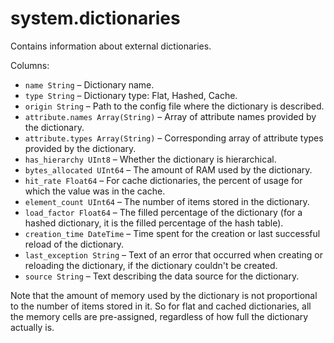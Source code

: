 # system.dictionaries

Contains information about external dictionaries.

Columns:

- `name String` – Dictionary name.
- `type String` – Dictionary type: Flat, Hashed, Cache.
- `origin String` – Path to the config file where the dictionary is described.
- `attribute.names Array(String)` – Array of attribute names provided by the dictionary.
- `attribute.types Array(String)` – Corresponding array of attribute types provided by the dictionary.
- `has_hierarchy UInt8` – Whether the dictionary is hierarchical.
- `bytes_allocated UInt64` – The amount of RAM used by the dictionary.
- `hit_rate Float64` – For cache dictionaries, the percent of usage for which the value  was in the cache.
- `element_count UInt64` – The number of items stored in the dictionary.
- `load_factor Float64` – The filled percentage of the dictionary (for a hashed dictionary, it is the filled percentage of the hash table).
- `creation_time DateTime` – Time spent for the creation or last successful reload of the dictionary.
- `last_exception String` – Text of an error that occurred when creating or reloading the dictionary, if the dictionary couldn't be created.
- `source String` – Text describing the data source for the dictionary.

Note that the amount of memory used by the dictionary is not proportional to the number of items stored in it. So for flat and cached dictionaries, all the memory cells are pre-assigned, regardless of how full the dictionary actually is.
